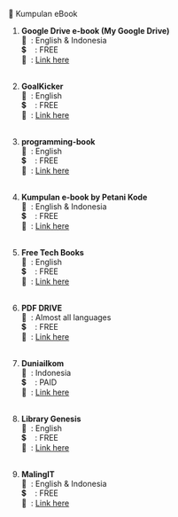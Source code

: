 :blue_book: Kumpulan eBook

1. <b>Google Drive e-book (My Google Drive)</b> <br/>
   :speech_balloon: &nbsp;: English & Indonesia<br/>
   :heavy_dollar_sign: &nbsp; &nbsp;: FREE<br/>
   :link: &nbsp;: <a href="https://drive.google.com/folderview?id=1rjziJuE_BK56UzK5x5slegSkQMmW7spD" target="_blank">Link here</a><br/><br/>

2. <b>GoalKicker</b> <br/>
   :speech_balloon: &nbsp;: English<br/>
   :heavy_dollar_sign: &nbsp; &nbsp;: FREE<br/>
   :link: &nbsp;: <a href="https://goalkicker.com" target="_blank">Link here</a><br/><br/>

3. <b>programming-book</b> <br/>
   :speech_balloon: &nbsp;: English<br/>
   :heavy_dollar_sign: &nbsp; &nbsp;: FREE<br/>
   :link: &nbsp;: <a href="https://www.programming-book.com/" target="_blank">Link here</a><br/><br/>

4. <b>Kumpulan e-book by Petani Kode</b> <br/>
   :speech_balloon: &nbsp;: English & Indonesia<br/>
   :heavy_dollar_sign: &nbsp; &nbsp;: FREE<br/>
   :link: &nbsp;: <a href="https://www.petanikode.com/ebook-pemrograman" target="_blank">Link here</a><br/><br/>
5. <b>Free Tech Books</b> <br/>
   :speech_balloon: &nbsp;: English<br/>
   :heavy_dollar_sign: &nbsp; &nbsp;: FREE<br/>
   :link: &nbsp;: <a href="https://www.freetechbooks.com/" target="_blank">Link here</a><br/><br/>

6. <b>PDF DRIVE</b> <br/>
   :speech_balloon: &nbsp;: Almost all languages<br/>
   :heavy_dollar_sign: &nbsp; &nbsp;: FREE<br/>
   :link: &nbsp;: <a href="https://www.pdfdrive.com/" target="_blank">Link here</a><br/><br/>

7. <b>Duniailkom</b> <br/>
   :speech_balloon: &nbsp;: Indonesia<br/>
   :heavy_dollar_sign: &nbsp; &nbsp;: PAID<br/>
   :link: &nbsp;: <a href="https://www.duniailkom.com/" target="_blank">Link here</a><br/><br/>
   
8. <b>Library Genesis</b> <br/>
   :speech_balloon: &nbsp;: English<br/>
   :heavy_dollar_sign: &nbsp; &nbsp;: FREE<br/>
   :link: &nbsp;: <a href="http://libgen.rs/" target="_blank">Link here</a><br/><br/>
   
9. <b>MalingIT</b> <br/>
   :speech_balloon: &nbsp;: English & Indonesia <br/>
   :heavy_dollar_sign: &nbsp; &nbsp;: FREE<br/>
   :link: &nbsp;: <a href="https://t.me/malingit" target="_blank">Link here</a><br/><br/>
 
